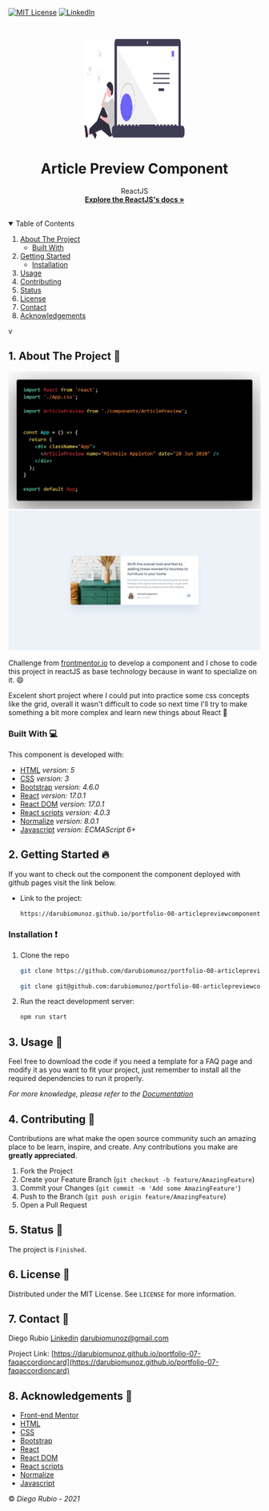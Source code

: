 <!-- PROJECT SHIELDS -->
<!--
*** I'm using markdown "reference style" links for readability.
*** Reference links are enclosed in brackets [ ] instead of parentheses ( ).
*** See the bottom of this document for the declaration of the reference variables
*** for contributors-url, forks-url, etc. This is an optional, concise syntax you may use.
*** https://www.markdownguide.org/basic-syntax/#reference-style-links
-->

[![MIT License][license-shield]][license-url]
[![LinkedIn][linkedin-shield]][linkedin-url]

<!-- PROJECT LOGO -->
<br />
<p align="center">
  <a href="https://github.com/darubiomunoz/portfolio-06-profilecardcomponent">
    <img src="./src/assets/readme-logo.svg" alt="Logo" width="200" height="200">
  </a>
  <h1 align="center">Article Preview Component</h1>
  <p align="center">
    ReactJS
    <br />
    <a href="https://reactjs.org/docs/getting-started.html"><strong>Explore the ReactJS's docs »</strong></a>
    <br />
    <br />
  </p>
</p>

<!-- TABLE OF CONTENTS -->
<details open="open">
  <summary>Table of Contents</summary>
  <ol>
    <li>
      <a href="#about-the-project">About The Project</a>
      <ul>
        <li><a href="#built-with">Built With</a></li>
      </ul>
    </li>
    <li>
      <a href="#getting-started">Getting Started</a>
      <ul>
        <li><a href="#installation">Installation</a></li>
      </ul>
    </li>
    <li><a href="#usage">Usage</a></li>
    <li><a href="#contributing">Contributing</a></li>
    <li><a href="#">Status</a></li>
    <li><a href="#license">License</a></li>
    <li><a href="#contact">Contact</a></li>
    <li><a href="#acknowledgements">Acknowledgements</a></li>
  </ol>v
</details>

<!-- ABOUT THE PROJECT -->
## 1. About The Project :round_pushpin:

![Product Name Screen Shot][product-screenshot]
![Product Name Screen Shot][product-screenshot-frontend]

Challenge from [frontmentor.io](https://www.frontendmentor.io/challenges) to develop a component and I chose to code this project in reactJS as base technology because in want to specialize on it. :smile:

Excelent short project where I could put into practice some css concepts like the grid, overall it wasn't difficult to code so next time I'll try to make something a bit more complex and learn new things about React :stars:

### Built With :computer:

This component is developed with:

* [HTML](https://developer.mozilla.org/en-US/docs/Web/Guide/HTML/HTML5) _version: 5_
* [CSS](https://developer.mozilla.org/en-US/docs/Web/CSS/Reference) _version: 3_
* [Bootstrap](https://getbootstrap.com/) _version: 4.6.0_
* [React](https://reactjs.org/) _version: 17.0.1_
* [React DOM](https://reactjs.org/docs/react-dom.html) _version: 17.0.1_
* [React scripts](https://create-react-app.dev/docs/available-scripts/) _version: 4.0.3_
* [Normalize](https://necolas.github.io/normalize.css/) _version: 8.0.1_
* [Javascript](https://developer.mozilla.org/en-US/docs/Web/javascript) _version: ECMAScript 6+_

<!-- GETTING STARTED -->
## 2. Getting Started :fire:

If you want to check out the component the component deployed with github pages visit the link below.

* Link to the project:
  ```sh
  https://darubiomunoz.github.io/portfolio-08-articlepreviewcomponent
  ```

### Installation  :exclamation:

1. Clone the repo
   ```sh
   git clone https://github.com/darubiomunoz/portfolio-08-articlepreviewcomponent.git
   ```
   ```sh
   git clone git@github.com:darubiomunoz/portfolio-08-articlepreviewcomponent.git
   ```

2. Run the react development server:
    ```sh
    npm run start
    ```
<!-- USAGE EXAMPLES -->
## 3. Usage :star2:

Feel free to download the code if you need a template for a FAQ page and modify it as you want to fit your project, just remember to install all the required dependencies to run it properly.

_For more knowledge, please refer to the [Documentation](https://reactjs.org/)_

<!-- CONTRIBUTING -->
## 4. Contributing :tada:

Contributions are what make the open source community such an amazing place to be learn, inspire, and create. Any contributions you make are **greatly appreciated**.

1. Fork the Project
2. Create your Feature Branch (`git checkout -b feature/AmazingFeature`)
3. Commit your Changes (`git commit -m 'Add some AmazingFeature'`)
4. Push to the Branch (`git push origin feature/AmazingFeature`)
5. Open a Pull Request

<!-- Status -->
## 5. Status :memo:

The project is `Finished`.

<!-- LICENSE -->
## 6. License :memo:

Distributed under the MIT License. See `LICENSE` for more information.

<!-- CONTACT -->
## 7. Contact :e-mail:

Diego Rubio
[Linkedin](https://www.linkedin.com/in/darmdev/)
darubiomunoz@gmail.com

Project Link: [https://darubiomunoz.github.io/portfolio-07-faqaccordioncard](https://darubiomunoz.github.io/portfolio-07-faqaccordioncard)

<!-- ACKNOWLEDGEMENTS -->
## 8. Acknowledgements :clap:

* [Front-end Mentor](https://www.frontendmentor.io/challenges)
* [HTML](https://developer.mozilla.org/en-US/docs/Web/Guide/HTML/HTML5)
* [CSS](https://developer.mozilla.org/en-US/docs/Web/CSS/Reference)
* [Bootstrap](https://getbootstrap.com/)
* [React](https://reactjs.org/)
* [React DOM](https://reactjs.org/docs/react-dom.html)
* [React scripts](https://create-react-app.dev/docs/available-scripts/)
* [Normalize](https://necolas.github.io/normalize.css/)
* [Javascript](https://developer.mozilla.org/en-US/docs/Web/javascript)

:copyright: _Diego Rubio - 2021_

<!-- MARKDOWN LINKS & IMAGES -->
<!-- https://www.markdownguide.org/basic-syntax/#reference-style-links -->

[license-shield]: https://img.shields.io/github/license/othneildrew/Best-README-Template.svg?style=for-the-badge
[license-url]: https://github.com/darubiomunoz/portfolio-06-profilecardcomponent/blob/master/LICENSE
[linkedin-shield]: https://img.shields.io/badge/-LinkedIn-black.svg?style=for-the-badge&logo=linkedin&colorB=555
[linkedin-url]: https://www.linkedin.com/in/darmdev/
[product-screenshot]: ./src/assets/code.png/
[product-screenshot-frontend]: ./src/assets/design/desktop-design.jpg
